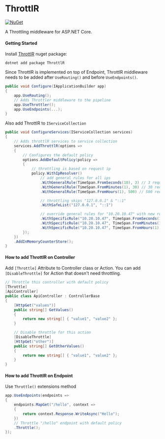 # ThrottlR

[![NuGet](https://img.shields.io/nuget/vpre/ThrottlR.svg)](https://www.nuget.org/packages/ThrottlR)

A Throttling middleware for ASP.NET Core.

#### Getting Started

Install [ThrottlR](https://www.nuget.org/packages/ThrottlR) nuget package:

```
dotnet add package ThrottlR
```

Since ThrottlR is implemented on top of Endpoint, ThrottlR middleware needs to be added after `UseRouting()` and before `UseEndpoints()`.

```csharp
public void Configure(IApplicationBuilder app)
{
    app.UseRouting();
    // Adds Throttler middleware to the pipeline
    app.UseThrottler();
    app.UseEndpoints(...);
}
```

Also add ThrottlR to `IServiceCollection`

```csharp
public void ConfigureServices(IServiceCollection services)
{
    // Adds throttlR services to service collection
    services.AddThrottlR(options => 
    {
        // Configures the default policy
        options.AddDefaultPolicy(policy => 
        {
            // throttling is based on request ip
            policy.WithIpResolver()
                // add general rules for all ips
                .WithGeneralRule(TimeSpan.FromSeconds(10), 3) // 3 requests could be called every 10 seconds
                .WithGeneralRule(TimeSpan.FromMinutes(1), 30) // 30 requests could be called every 1 minute
                .WithGeneralRule(TimeSpan.FromHours(1), 500) // 500 requests could be called every 1 hour

                // throttling skips "127.0.0.1" & "::1"
                .WithSafeList("127.0.0.1", "::1")

                // override general rules for "10.20.10.47" with new rules
                .WithSpecificRule("10.20.10.47", TimeSpan.FromSeconds(10), 60)
                .WithSpecificRule("10.20.10.47", TimeSpan.FromMinutes(1), 600) 
                .WithSpecificRule("10.20.10.47", TimeSpan.FromHours(1), 1000);
        });
    })
    .AddInMemoryCounterStore();
}
```

#### How to add ThrottlR on Controller
Add `[Throttle]` Attribute to Controller class or Action. You can add `[DisableThrottle]` for Action that doesn't need throttling.

```csharp
// Throttle this controller with default policy
[Throttle]
[ApiController]
public class ApiController : ControllerBase
{
    [HttpGet("values")]
    public string[] GetValues()
    {
        return new string[] { "value1", "value2" };
    }

    // Disable throttle for this action
    [DisableThrottle]
    [HttpGet("other")]
    public string[] GetOtherValues()
    {
        return new string[] { "value1", "value2" };
    }
}
```

#### How to add ThrottlR on Endpoint

Use `Throttle()` extensions method

```csharp
app.UseEndpoints(endpoints =>
{
    endpoints.MapGet("/hello", context =>
    {
        return context.Response.WriteAsync("Hello");
    })
    // Throttle "/hello" endpoint with default policy
    .Throttle();
});
```
